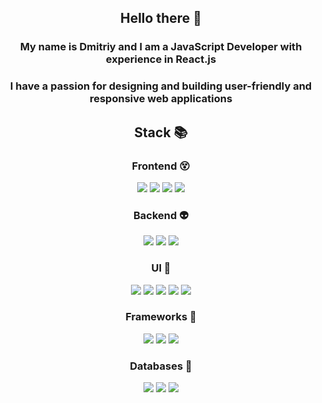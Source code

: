 <h2 align = "center">Hello there 👻</h2>

<h3 align="center">My name is Dmitriy and I am a JavaScript Developer with experience in React.js
<h3 align="center">I have a passion for designing and building user-friendly and responsive web applications</h2></h3>

<h2 align ="center">Stack 📚</h2>
<div align ="center">
  <h3>Frontend 😵</h3>
  <div>
    <img src = "https://img.shields.io/badge/html5-%23E34F26.svg?style=for-the-badge&logo=html5&logoColor=white"/>
    <img src = "https://img.shields.io/badge/css3-%231572B6.svg?style=for-the-badge&logo=css3&logoColor=white"/>
    <img src = "https://img.shields.io/badge/javascript-%23323330.svg?style=for-the-badge&logo=javascript&logoColor=%23F7DF1E"/>
    <img src = "https://img.shields.io/badge/typescript-%23007ACC.svg?style=for-the-badge&logo=typescript&logoColor=white"/>
  </div>
  <h3>Backend 👽</h3>
  <div>
    <img src = "https://img.shields.io/badge/node.js-6DA55F?style=for-the-badge&logo=node.js&logoColor=white"/>
    <img src = "https://img.shields.io/badge/express.js-%23404d59.svg?style=for-the-badge&logo=express&logoColor=%2361DAFB"/>
    <img src = "https://img.shields.io/badge/NODEMON-%23323330.svg?style=for-the-badge&logo=nodemon&logoColor=%BBDEAD"/>
  </div>
  <h3>UI 💅</h3>
  <div>
    <img src = "https://img.shields.io/badge/SASS-hotpink.svg?style=for-the-badge&logo=SASS&logoColor=white"/>
    <img src = "https://img.shields.io/badge/styled--components-DB7093?style=for-the-badge&logo=styled-components&logoColor=white"/>
    <img src = "https://img.shields.io/badge/MUI-%230081CB.svg?style=for-the-badge&logo=mui&logoColor=white"/>
    <img src = "https://img.shields.io/badge/bootstrap-%23563D7C.svg?style=for-the-badge&logo=bootstrap&logoColor=white"/>
    <img src = "https://img.shields.io/badge/tailwindcss-%2338B2AC.svg?style=for-the-badge&logo=tailwind-css&logoColor=white"/>
  </div>
  <h3>Frameworks 👀</h3>
  <div>
    <img src = "https://img.shields.io/badge/react-%2320232a.svg?style=for-the-badge&logo=react&logoColor=%2361DAFB"/>
    <img src = "https://img.shields.io/badge/redux-%23593d88.svg?style=for-the-badge&logo=redux&logoColor=white"/>
    <img src = "https://img.shields.io/badge/Next-black?style=for-the-badge&logo=next.js&logoColor=white"/>
  </div>
  <h3>Databases 🍃</h3>
  <div>
    <img src = "https://img.shields.io/badge/firebase-%23039BE5.svg?style=for-the-badge&logo=firebase"/>
    <img src = "https://img.shields.io/badge/MongoDB-%234ea94b.svg?style=for-the-badge&logo=mongodb&logoColor=white"/>
    <img src = "https://img.shields.io/badge/postgres-%23316192.svg?style=for-the-badge&logo=postgresql&logoColor=white"/>
  </div>
</div>
